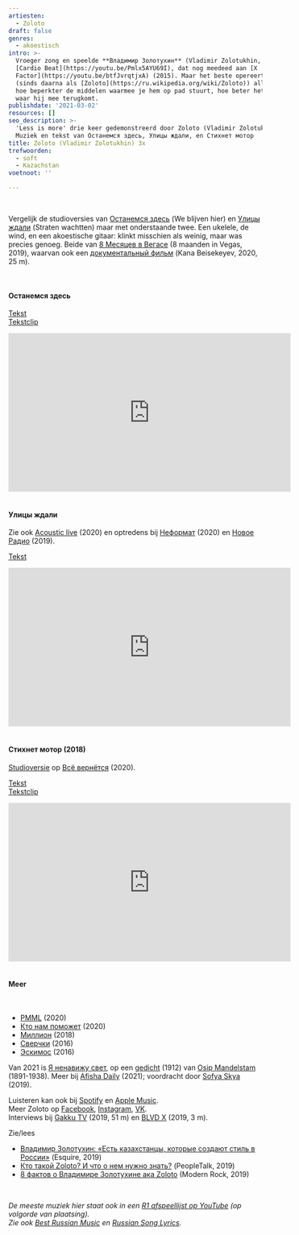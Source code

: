 ```yaml
---
artiesten:
  - Zoloto
draft: false
genres:
  - akoestisch
intro: >-
  Vroeger zong en speelde **Владимир Золотухин** (Vladimir Zolotukhin, 1990) in
  [Cardio Beat](https://youtu.be/Pmlx5AYU69I), dat nog meedeed aan [X
  Factor](https://youtu.be/btfJvrqtjxA) (2015). Maar het beste opereert hij
  (sinds daarna als [Zoloto](https://ru.wikipedia.org/wiki/Zoloto)) alleen. En
  hoe beperkter de middelen waarmee je hem op pad stuurt, hoe beter het werk
  waar hij mee terugkomt.
publishdate: '2021-03-02'
resources: []
seo_description: >-
  'Less is more' drie keer gedemonstreerd door Zoloto (Vladimir Zolotukhin).
  Muziek en tekst van Останемся здесь, Улицы ждали, en Стихнет мотор
title: Zoloto (Vladimir Zolotukhin) 3x
trefwoorden:
  - soft
  - Kazachstan
voetnoot: ''

---
```


<br/>

Vergelijk de studioversies van [Останемся здесь](https://youtu.be/IWQZ-UFUzos) (We blijven hier) en [Улицы ждали](https://youtu.be/nrfTKm1iEC0) (Straten wachtten) maar met onderstaande twee. Een ukelele, de wind, en een akoestische gitaar: klinkt misschien als weinig, maar was precies genoeg.
Beide van [8 Месяцев в Вегасе](https://open.spotify.com/album/2bhATYJSh9ADUMFziAWTO5?si=XmdehvNWRGCrC5j97o3qjw) (8 maanden in Vegas, 2019), waarvan ook een [документальный фильм](https://youtu.be/NEpAqdD8mh0) (Kana Beisekeyev, 2020, 25 m).

<br/>


#### Останемся здесь

[Tekst](https://text-pesni.com/pesnya/pokazat/565667119/zoloto/tekst-perevod-pesni-ostanemsya-zdes/) <br/>
[Tekstclip](https://youtu.be/fWChGRWXdmw)

 

<iframe width="560" height="315" src="https://www.youtube.com/embed/z16XHu6LCDI" frameborder="0" allow="accelerometer; autoplay; encrypted-media; gyroscope; picture-in-picture" allowfullscreen></iframe>
 

<br/>

<br/>

#### Улицы ждали

Zie ook [Acoustic live](https://youtu.be/vMcK2h_Kros) (2020) en optredens bij [Неформат](https://youtu.be/UpCPtzXoNk0) (2020) en [Новое Радио](https://youtu.be/W73UGnANHsE) (2019).

[Tekst](https://genius.com/Zoloto-the-streets-were-waiting-lyrics)


<iframe width="560" height="315" src="https://www.youtube.com/embed/r6O4IaOraAk" frameborder="0" allow="accelerometer; autoplay; clipboard-write; encrypted-media; gyroscope; picture-in-picture" allowfullscreen></iframe>

<br/>

<br/>

#### Стихнет мотор (2018)

[Studioversie](https://youtu.be/dXQDEimdzPk) op [Всё вернётся](https://youtube.com/playlist?list=OLAK5uy_lwPwMBxuq4U9ddux5EZWKntfxe4mIYSwA) (2020).


[Tekst](https://lyricstranslate.com/en/zoloto-%D1%81%D1%82%D0%B8%D1%85%D0%BD%D0%B5%D1%82-%D0%BC%D0%BE%D1%82%D0%BE%D1%80-lyrics.html) <br/>
[Tekstclip](https://youtu.be/cXLCtiSKyAQ)


<iframe width="560" height="315" src="https://www.youtube.com/embed/p1HgKp8VTlw" frameborder="0" allow="accelerometer; autoplay; clipboard-write; encrypted-media; gyroscope; picture-in-picture" allowfullscreen></iframe>

<br/>
<br/>


#### Meer

<br/>

- [PMML](https://youtu.be/vemK9AqTfHg) (2020)
- [Кто нам поможет](https://youtu.be/2NjMOFj7hXQ) (2020)
- [Миллион](https://youtu.be/1W4fAhWCDh4) (2018)
- [Сверчки](https://youtu.be/EWBOOC_pR3Y) (2016)
- [Эскимос](https://youtu.be/0Lp5Vb9QQuI) (2016)


Van 2021 is [Я ненавижу свет](https://youtu.be/cOj8E45ZzdE), op een [gedicht](https://rupoem.ru/mandelshtam/ya-nenavizhu-svet.aspx) (1912) van [Osip Mandelstam](https://en.wikipedia.org/wiki/Osip_Mandelstam) (1891-1938). Meer bij [Afisha Daily](https://daily.afisha.ru/news/47185-zoloto-tancuet-na-stranicah-sbornika-stihov-mandelshtama-v-klipe-na-trek-ya-nenavizhu-svet/) (2021); voordracht door [Sofya Skya](https://youtu.be/Yb2bbZhOc_Q) (2019).


Luisteren kan ook bij [Spotify](https://open.spotify.com/artist/33GX54nwJnxlbOo9YV9xtI?si=h-Jzk-IJQ7uiDKfwRTrBSQ) en [Apple Music](https://music.apple.com/ru/artist/zoloto/960966720).<br/>Meer Zoloto op [Facebook](https://www.facebook.com/vzolotukin), [Instagram](https://www.instagram.com/zzoloto/), [VK](https://vk.com/v__zolotukhin). <br/>Interviews bij [Gakku TV](https://youtu.be/X5t0Ua72vAA) (2019, 51 m) en [BLVD X](https://youtu.be/D3nUV5W4JjU) (2019, 3 m).


Zie/lees 
- [Владимир Золотухин: «Есть казахстанцы, которые создают стиль в России»](https://esquire.kz/vladimir-zolotukhin-zoloto-esquire-interview/) (Esquire, 2019) 
- [Кто такой Zoloto? И что о нем нужно знать?](https://peopletalk.ru/article/kto-takoj-zoloto-i-chto-o-nem-nuzhno-znat/) (PeopleTalk, 2019) 
- [8 фактов о Владимире Золотухине ака Zoloto](https://modernrock.ru/posts/blog/zoloto-facts.html) (Modern Rock, 2019)


<br/>



*De meeste muziek hier staat ook in een [R1 afspeellijst op YouTube](https://www.youtube.com/playlist?list=PLeE-zqOrSLhxfIpK2vuUJNCKSzyVBi0yM) (op volgorde van plaatsing).* <br/>
*Zie ook [Best Russian Music](https://www.youtube.com/playlist?list=PLeE-zqOrSLhxTFYDvlwUu4hYby9DojwoD) en [Russian Song Lyrics](https://www.youtube.com/playlist?list=PLeE-zqOrSLhzkRCATzT8__oNifBChVHGK).*



